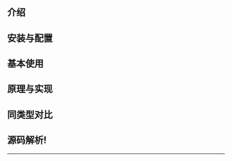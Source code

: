 # 
## 介绍
## 安装与配置
## 基本使用
## 原理与实现
## 同类型对比
## 源码解析!
-----------------------------------------------
